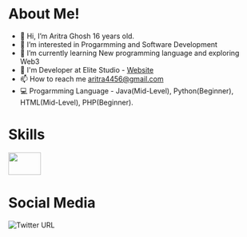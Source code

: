# About Me!
- 👋 Hi, I’m Aritra Ghosh 16 years old.
- 👀 I’m interested in Progarmming and Software Development
- 🌱 I’m currently learning New programming language and exploring Web3
- 🤝 I'm Developer at Elite Studio - <a href="https://elitestudioo.weebly.com/" target="_blank">Website</a>
- 📫 How to reach me aritra4456@gmail.com
- 💻 Progarmming Language - Java(Mid-Level), Python(Beginner), HTML(Mid-Level), PHP(Beginner).
# Skills
<img height="45" width="65" src="https://www.freepnglogos.com/uploads/html5-logo-png/html5-logo-devextreme-multi-purpose-controls-html-javascript-3.png">

# Social Media
<img alt="Twitter URL" src="https://img.shields.io/twitter/url?style=social&url=https%3A%2F%2Ftwitter.com%2FCyco_Programmer">
